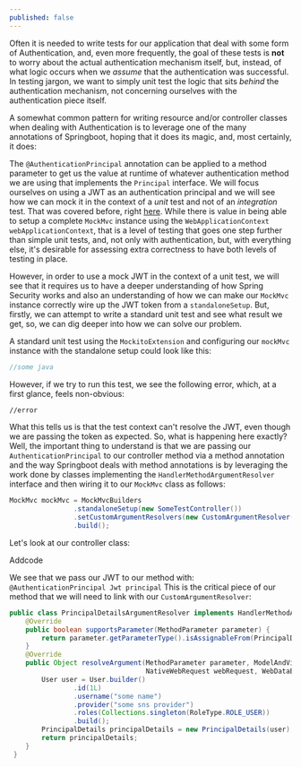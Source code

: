 ```yaml
---
published: false
---
```

Often it is needed to write tests for our application that deal with some form of Authentication, and, even more frequently, the goal of these tests is **not** to worry about the actual authentication mechanism itself, but, instead, of what logic occurs when we _assume_ that the authentication was successful. In testing jargon, we want to simply unit test the logic that sits _behind_ the authentication mechanism, not concerning ourselves with the authentication piece itself.

A somewhat common pattern for writing resource and/or controller classes when dealing with Authentication is to leverage one of the many annotations of Springboot, hoping that it does its magic, and, most certainly, it does:

The `@AuthenticationPrincipal` annotation can be applied to a method parameter to get us the value at runtime of whatever authentication method we are using that implements the `Principal` interface. We will focus ourselves on using a JWT as an authentication principal and we will see how we can mock it in the context of a _unit_ test and not of an _integration_ test. That was covered before, right [here](https://bruno-oliveira.github.io/techblog/Mocking-Authorization-principal-in-a-Springboot-integration-test/). While there is value in being able to setup a complete `MockMvc` instance using the `WebApplicationContext webApplicationContext`, that is a level of testing that goes one step further than simple unit tests, and, not only with authentication, but, with everything else, it's desirable for assessing extra correctness to have both levels of testing in place.

However, in order to use a mock JWT in the context of a unit test, we will see that it requires us to have a deeper understanding of how Spring Security works and also an understanding of how we can make our `MockMvc` instance correctly wire up the JWT token from a `standaloneSetup`. But, firstly, we can attempt to write a standard unit test and see what result we get, so, we can dig deeper into how we can solve our problem. 

A standard unit test using the `MockitoExtension` and configuring our `mockMvc` instance with the standalone setup could look like this:

```java
//some java
```

However, if we try to run this test, we see the following error, which, at a first glance, feels non-obvious:


```bash
//error
```

What this tells us is that the test context can't resolve the JWT, even though we are passing the token as expected. So, what is happening here exactly? Well, the important thing to understand is that we are passing our `AuthenticationPrincipal` to our controller method via a method annotation and the way Springboot deals with method annotations is by leveraging the work done by classes implementing the `HandlerMethodArgumentResolver` interface and then wiring it to our `MockMvc` class as follows:

```java
MockMvc mockMvc = MockMvcBuilders
                .standaloneSetup(new SomeTestController())
                .setCustomArgumentResolvers(new CustomArgumentResolver())
                .build();
```

Let's look at our controller class:

Addcode

We see that we pass our JWT to our method with: `@AuthenticationPrincipal Jwt principal` 
This is the critical piece of our method that we will need to link with our `CustomArgumentResolver`:

```java
public class PrincipalDetailsArgumentResolver implements HandlerMethodArgumentResolver {
    @Override
    public boolean supportsParameter(MethodParameter parameter) {
        return parameter.getParameterType().isAssignableFrom(PrincipalDetails.class);
    }
    @Override
    public Object resolveArgument(MethodParameter parameter, ModelAndViewContainer mavContainer,
                                  NativeWebRequest webRequest, WebDataBinderFactory binderFactory) {
        User user = User.builder()
                .id(1L)
                .username("some name")
                .provider("some sns provider")
                .roles(Collections.singleton(RoleType.ROLE_USER))
                .build();
        PrincipalDetails principalDetails = new PrincipalDetails(user);
        return principalDetails;
    } 
 } 
```
